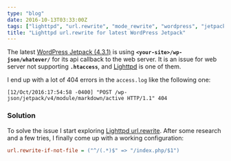 ```yaml
---
type: "blog"
date: 2016-10-13T03:33:00Z
tags: ["lighttpd", "url.rewrite", "mode_rewrite", "wordpress", "jetpack", "mod_rewrite"]
title: "Lighttpd url.rewrite for latest WordPress Jetpack"
---
```


The latest [WordPress Jetpack (4.3.1)](https://wordpress.org/plugins/jetpack/) is using __`<your-site>/wp-json/whatever/`__ for its api callback to the web server. It is an issue for web server not supporting __`.htaccess`__, and [Lighttpd](https://redmine.lighttpd.net) is one of them.
<!--more-->

I end up with a lot of 404 errors in the `access.log` like the following one:

```log
[12/Oct/2016:17:54:58 -0400] "POST /wp-json/jetpack/v4/module/markdown/active HTTP/1.1" 404
```

### Solution

To solve the issue I start exploring [Lighttpd url.rewrite](https://redmine.lighttpd.net/projects/1/wiki/docs_modrewrite). After some research and a few tries, I finally come up with a working configuration:

```ini
url.rewrite-if-not-file = ("^/(.*)$" => "/index.php/$1")
```
